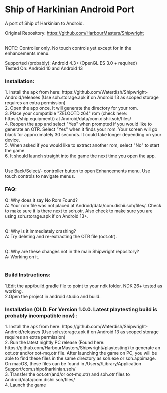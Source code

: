 # Ship of Harkinian Android Port
A port of Ship of Harkinian to Android. <br>

Original Repository: https://github.com/HarbourMasters/Shipwright <br>
<br>

NOTE: Controller only. No touch controls yet except for in the enhancements menu. <br>

Supported (probably): Android 4.3+ (OpenGL ES 3.0 + required) <br>
Tested On: Android 10 and Android 13 <br>

<h3>Installation:</h3>
1. Install the apk from here: https://github.com/Waterdish/Shipwright-Android/releases (Use soh.storage.apk if on Android 13 as scoped storage requires an extra permission) <br>
2. Open the app once. It will generate the directory for your rom. <br>
3. Place your compatible "ZELOOTD.z64" rom (check here: https://ship.equipment/) at Android/data/com.dishii.soh/files/ <br>
4. Reopen the app and select "Yes" when prompted if you would like to generate an OTR. Select "Yes" when it finds your rom. Your screen will go black for approximately 30 seconds. It could take longer depending on your device. <br>
5. When asked if you would like to extract another rom, select "No" to start the game. <br>
6. It should launch straight into the game the next time you open the app. <br>
<br>
  
Use Back/Select/- controller button to open Enhancements menu. Use touch controls to navigate menus. <br>


<h3>FAQ:</h3>
Q: Why does it say No Rom Found?<br>
  A: Your rom file was not placed at Android/data/com.dishii.soh/files/. Check to make sure it is there next to soh.otr. Also check to make sure you are using soh.storage.apk if on Android 13+.<br> <br>

Q: Why is it immediately crashing? <br>
  A: Try deleting and re-extracting the OTR file (oot.otr). <br> <br>

Q: Why are these changes not in the main Shipwright repository?<br>
  A: Working on it.<br> <br>

<h3>Build Instructions:</h3>
1.Edit the app/build.gradle file to point to your ndk folder. NDK 26+ tested as working.<br>
2.Open the project in android studio and build.<br>


<h3>Installation (OLD. For Version 1.0.0. Latest playtesting build is probably incompatible now) :</h3>
1. Install the apk from here: https://github.com/Waterdish/Shipwright-Android/releases (Use soh.storage.apk if on Android 13 as scoped storage requires an extra permission) <br>
2. Run the latest nightly PC release (Found here: https://github.com/HarbourMasters/Shipwright#playtesting) to generate an oot.otr and/or oot-mq.otr file. After launching the game on PC, you will be able to find these files in the same directory as soh.exe or soh.appimage. On macOS, these files can be found in /Users/<username>/Library/Application Support/com.shipofharkinian.soh/ <br>
3. Transfer the oot.otr(and/or oot-mq.otr) and soh.otr files to Android/data/com.dishii.soh/files/ <br>
4. Launch the game <br>
<br>

